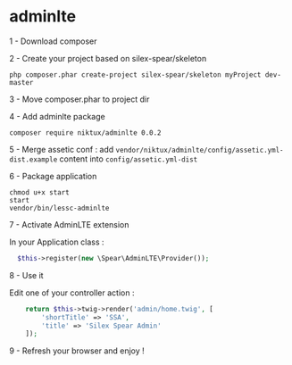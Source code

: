 # adminlte

1 - Download composer

2 - Create your project based on silex-spear/skeleton
```
php composer.phar create-project silex-spear/skeleton myProject dev-master
```

3 - Move composer.phar to project dir

4 - Add adminlte package
```
composer require niktux/adminlte 0.0.2
```

5 - Merge assetic conf : add ```vendor/niktux/adminlte/config/assetic.yml-dist.example``` content into ```config/assetic.yml-dist```

6 - Package application
```
chmod u+x start
start
vendor/bin/lessc-adminlte
```
7 - Activate AdminLTE extension

In your Application class :
```php
  $this->register(new \Spear\AdminLTE\Provider());
```

8 - Use it

Edit one of your controller action : 
```php
    return $this->twig->render('admin/home.twig', [
        'shortTitle' => 'SSA',
        'title' => 'Silex Spear Admin'
    ]);
```

9 - Refresh your browser and enjoy !
